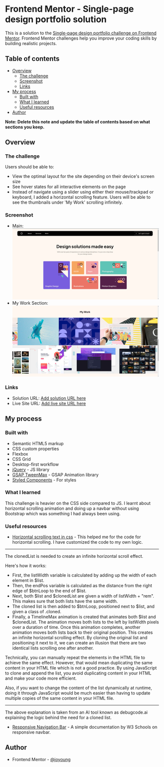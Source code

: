 # Frontend Mentor - Single-page design portfolio solution

This is a solution to the [Single-page design portfolio challenge on Frontend Mentor](https://www.frontendmentor.io/challenges/singlepage-design-portfolio-2MMhyhfKVo). Frontend Mentor challenges help you improve your coding skills by building realistic projects.

## Table of contents

- [Overview](#overview)
  - [The challenge](#the-challenge)
  - [Screenshot](#screenshot)
  - [Links](#links)
- [My process](#my-process)
  - [Built with](#built-with)
  - [What I learned](#what-i-learned)
  - [Useful resources](#useful-resources)
- [Author](#author)

**Note: Delete this note and update the table of contents based on what sections you keep.**

## Overview

### The challenge

Users should be able to:

- View the optimal layout for the site depending on their device's screen size
- See hover states for all interactive elements on the page
- Instead of navigate using a slider using either their mouse/trackpad or keyboard, I added a horizontal scrolling feature. Users will be able to see the thumbnails under 'My Work' scrolling infinitely.

### Screenshot

- Main: ![./starter-code/assets/main.png](./starter-code/assets/main.png)
- My Work Section: ![./starter-code/assets/my-work.png](./starter-code/assets/my-work.png)

### Links

- Solution URL: [Add solution URL here](https://your-solution-url.com)
- Live Site URL: [Add live site URL here](https://your-live-site-url.com)

## My process

### Built with

- Semantic HTML5 markup
- CSS custom properties
- Flexbox
- CSS Grid
- Desktop-first workflow
- [jQuery](https://jquery.com/) - JS library
- [GSAP TweenMax](https://greensock.com/docs/v2/TweenMax) - GSAP Animation library
- [Styled Components](https://styled-components.com/) - For styles

### What I learned

This challenge is heavier on the CSS side compared to JS. I learnt about horizontal scrolling animation and doing up a navbar without using Bootstrap which was something I had always been using.

### Useful resources

- [Horizontal scrolling text in css](https://blog.hubspot.com/website/scrolling-text-css) - This helped me for the code for horizontal scrolling. I have customized the code to my own logic.

---

The clonedList is needed to create an infinite horizontal scroll effect.

Here's how it works:

- First, the listWidth variable is calculated by adding up the width of each element in $list.
- Then, the endPos variable is calculated as the distance from the right edge of $btnLoop to the end of $list.
- Next, both $list and $clonedList are given a width of listWidth + "rem". This makes sure that both lists have the same width.
- The cloned list is then added to $btnLoop, positioned next to $list, and given a class of .cloned.
- Finally, a TimelineMax animation is created that animates both $list and $clonedList. The animation moves both lists to the left by listWidth pixels over a duration of time. Once this animation completes, another animation moves both lists back to their original position. This creates an infinite horizontal scrolling effect.
  By cloning the original list and positioning it next to it, we can create an illusion that there are two identical lists scrolling one after another.

Technically, you can manually repeat the elements in the HTML file to achieve the same effect. However, that would mean duplicating the same content in your HTML file which is not a good practice. By using JavaScript to clone and append the list, you avoid duplicating content in your HTML and make your code more efficient.

Also, if you want to change the content of the list dynamically at runtime, doing it through JavaScript would be much easier than having to update multiple copies of the same content in your HTML file.

---

The above explanation is taken from an AI tool known as debugcode.ai explaining the logic behind the need for a cloned list.

- [Responsive Navigation Bar](https://www.w3schools.com/howto/howto_js_topnav_responsive.asp) - A simple documentation by W3 Schools on responsive navbar.

## Author

- Frontend Mentor - [@joyoung](https://www.frontendmentor.io/profile/yourusername)

